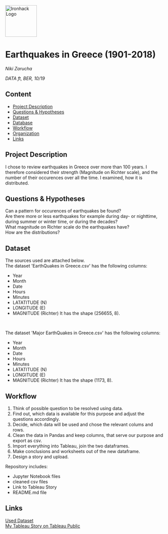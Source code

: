 <img src="https://bit.ly/2VnXWr2" alt="Ironhack Logo" width="100"/>

# Earthquakes in Greece (1901-2018) 
*Niki Zarucha*

*DATA ft, BER, 10/19*

## Content
- [Project Description](#project-description)
- [Questions & Hypotheses](#questions-hypotheses)
- [Dataset](#dataset)
- [Database](#database)
- [Workflow](#workflow)
- [Organization](#organization)
- [Links](#links)

## Project Description
I chose to review earthquakes in Greece over more than 100 years. I therefore considered their strength (Magnitude on Richter scale), and the number of their occurences over all the time. I examined, how it is distributed.

## Questions & Hypotheses
Can a pattern for occurences of earthquakes be found? <br/>
Are there more or less earthquakes for example during day- or nighttime, during summer or winter time, or during the decades? <br/>
What magnitude on Richter scale do the earthquakes have? <br/>
How are the distributions?

## Dataset
The sources used are attached below.<br/> 
The dataset 'EarthQuakes in Greece.csv' has the following columns: <br/>   
* Year
* Month
* Date
* Hours
* Minutes
* LATATITUDE (N)
* LONGITUDE (E)
* MAGNITUDE (Richter)
It has the shape (256655, 8).<br/>
<br/>
 
The dataset 'Major EarthQuakes in Greece.csv' has the following columns: <br/>   
* Year
* Month
* Date
* Hours
* Minutes
* LATATITUDE (N)
* LONGITUDE (E)
* MAGNITUDE (Richter)
It has the shape (1173, 8).<br/>

## Workflow
1. Think of possible question to be resolved using data. <br/>
2. Find out, which data is available for this purpose and adjust the questions accordingly.<br/>
3. Decide, which data will be used and chose the relevant colums and rows.<br/>
4. Clean the data in Pandas and keep columns, that serve our purpose and export as csv.<br/>
5. Import everything into Tableau, join the two dataframes.<br/>
6. Make conclusions and worksheets out of the new dataframe.<br/>
7. Design a story and upload.<br/>
 
Repository includes:
* Jupyter Notebook files
* cleaned csv files
* Link to Tableau Story
* README.md file

## Links
[Used Dataset](https://www.kaggle.com/astefopoulos/earthquakes-in-greece-19012018) <br/>
[My Tableau Story on Tableau Public](https://public.tableau.com/profile/niki4919#!/vizhome/EARTHQUAKES_15734291584760/EARTHQUAKES
) <br/>

